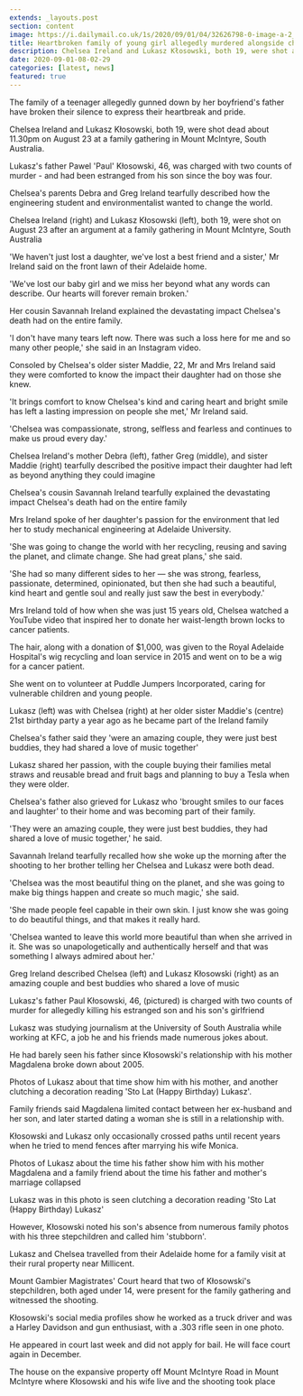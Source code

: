 ```yaml
---
extends: _layouts.post
section: content
image: https://i.dailymail.co.uk/1s/2020/09/01/04/32626798-0-image-a-2_1598931096047.jpg 
title: Heartbroken family of young girl allegedly murdered alongside childhood sweetheart break silence  
description: Chelsea Ireland and Lukasz Kłosowski, both 19, were shot about 11.30pm on August 23  after an argument at a family gathering. Her parents have spoken about the impact she left. 
date: 2020-09-01-08-02-29 
categories: [latest, news] 
featured: true 
--- 
```

The family of a teenager allegedly gunned down by her boyfriend's father have broken their silence to express their heartbreak and pride.

Chelsea Ireland and Lukasz Kłosowski, both 19, were shot dead about 11.30pm on August 23 at a family gathering in Mount McIntyre, South Australia.

Lukasz's father Pawel 'Paul' Kłosowski, 46, was charged with two counts of murder - and had been estranged from his son since the boy was four.

Chelsea's parents Debra and Greg Ireland tearfully described how the engineering student and environmentalist wanted to change the world. 

Chelsea Ireland (right) and Lukasz Kłosowski (left), both 19, were shot on August 23 after an argument at a family gathering in Mount McIntyre, South Australia

'We haven't just lost a daughter, we've lost a best friend and a sister,' Mr Ireland said on the front lawn of their Adelaide home.

'We've lost our baby girl and we miss her beyond what any words can describe. Our hearts will forever remain broken.'

Her cousin Savannah Ireland explained the devastating impact Chelsea's death had on the entire family.

'I don't have many tears left now. There was such a loss here for me and so many other people,' she said in an Instagram video.

Consoled by Chelsea's older sister Maddie, 22, Mr and Mrs Ireland said they were comforted to know the impact their daughter had on those she knew.

'It brings comfort to know Chelsea's kind and caring heart and bright smile has left a lasting impression on people she met,' Mr Ireland said.

'Chelsea was compassionate, strong, selfless and fearless and continues to make us proud every day.'

Chelsea Ireland's mother Debra (left), father Greg (middle), and sister Maddie (right) tearfully described the positive impact their daughter had left as beyond anything they could imagine

Chelsea's cousin Savannah Ireland tearfully explained the devastating impact Chelsea's death had on the entire family

Mrs Ireland spoke of her daughter's passion for the environment that led her to study mechanical engineering at Adelaide University.

'She was going to change the world with her recycling, reusing and saving the planet, and climate change. She had great plans,' she said.

'She had so many different sides to her — she was strong, fearless, passionate, determined, opinionated, but then she had such a beautiful, kind heart and gentle soul and really just saw the best in everybody.'

Mrs Ireland told of how when she was just 15 years old, Chelsea watched a YouTube video that inspired her to donate her waist-length brown locks to cancer patients.

The hair, along with a donation of $1,000, was given to the Royal Adelaide Hospital's wig recycling and loan service in 2015 and went on to be a wig for a cancer patient.

She went on to volunteer at Puddle Jumpers Incorporated, caring for vulnerable children and young people.

Lukasz (left) was with Chelsea (right) at her older sister Maddie's (centre) 21st birthday party a year ago as he became part of the Ireland family

Chelsea's father said they 'were an amazing couple, they were just best buddies, they had shared a love of music together'

Lukasz shared her passion, with the couple buying their families metal straws and reusable bread and fruit bags and planning to buy a Tesla when they were older.

Chelsea's father also grieved for Lukasz who 'brought smiles to our faces and laughter' to their home and was becoming part of their family.

'They were an amazing couple, they were just best buddies, they had shared a love of music together,' he said. 

Savannah Ireland tearfully recalled how she woke up the morning after the shooting to her brother telling her Chelsea and Lukasz were both dead. 

'Chelsea was the most beautiful thing on the planet, and she was going to make big things happen and create so much magic,' she said. 

'She made people feel capable in their own skin. I just know she was going to do beautiful things, and that makes it really hard. 

'Chelsea wanted to leave this world more beautiful than when she arrived in it. She was so unapologetically and authentically herself and that was something I always admired about her.'

Greg Ireland described Chelsea (left) and Lukasz Kłosowski (right) as an amazing couple and best buddies who shared a love of music

Lukasz's father Paul Kłosowski, 46, (pictured) is charged with two counts of murder for allegedly killing his estranged son and his son's girlfriend 

Lukasz was studying journalism at the University of South Australia while working at KFC, a job he and his friends made numerous jokes about. 

He had barely seen his father since Kłosowski's relationship with his mother Magdalena broke down about 2005. 

Photos of Lukasz about that time show him with his mother, and another clutching a decoration reading 'Sto Lat (Happy Birthday) Lukasz'. 

Family friends said Magdalena limited contact between her ex-husband and her son, and later started dating a woman she is still in a relationship with.

Kłosowski and Lukasz only occasionally crossed paths until recent years when he tried to mend fences after marrying his wife Monica.

Photos of Lukasz about the time his father show him with his mother Magdalena and a family friend about the time his father and mother's marriage collapsed

Lukasz was in this photo is seen clutching a decoration reading 'Sto Lat (Happy Birthday) Lukasz'

However, Kłosowski noted his son's absence from numerous family photos with his three stepchildren and called him 'stubborn'. 

Lukasz and Chelsea travelled from their Adelaide home for a family visit at their rural property near Millicent. 

Mount Gambier Magistrates' Court heard that two of Kłosowski's stepchildren, both aged under 14, were present for the family gathering and witnessed the shooting.

Kłosowski's social media profiles show he worked as a truck driver and was a Harley Davidson and gun enthusiast, with a .303 rifle seen in one photo.  

He appeared in court last week and did not apply for bail. He will face court again in December.

The house on the expansive property off Mount McIntyre Road in Mount McIntyre where Kłosowski and his wife live and the shooting took place

